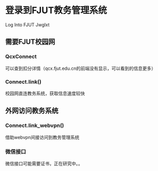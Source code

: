 # 登录到FJUT教务管理系统
Log Into FJUT Jwglxt
## 需要FJUT校园网
### QcxConnect
可以查到扣分详情（qcx.fjut.edu.cn的前端没有显示，可以看到的信息更多）
### Connect.link()
校园网直连教务系统，获取信息速度较快
## 外网访问教务系统
### Connect.link_webvpn()
借助webvpn间接访问到教务管理系统
### 微信接口
微信接口可能需要证书，正在研究中。。
